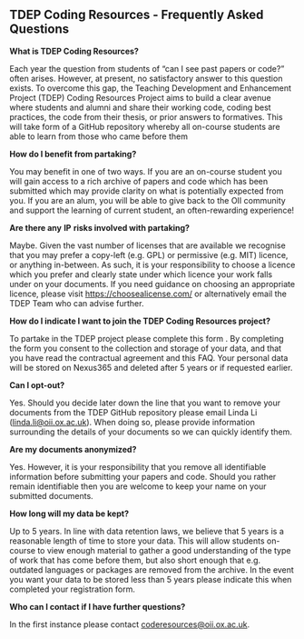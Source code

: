 ## TDEP Coding Resources - Frequently Asked Questions 




**What is TDEP Coding Resources?** 

Each year the question from students of “can I see past papers or code?” often arises. However, at present, no satisfactory answer to this question exists. To overcome this gap, the Teaching Development and Enhancement Project (TDEP) Coding Resources Project aims to build a clear avenue where students and alumni and share their working code, coding best practices, the code from their thesis, or prior answers to formatives. This will take form of a GitHub repository whereby all on-course students are able to learn from those who came before them 

 

**How do I benefit from partaking?** 

You may benefit in one of two ways. If you are an on-course student you will gain access to a rich archive of papers and code which has been submitted which may provide clarity on what is potentially expected from you. If you are an alum, you will be able to give back to the OII community and support the learning of current student, an often-rewarding experience! 

 

**Are there any** **IP** **risks involved with partaking?** 

Maybe. Given the vast number of licenses that are available we recognise that you may prefer a copy-left (e.g. GPL) or permissive (e.g. MIT) licence, or anything in-between. As such, it is your responsibility to choose a licence which you prefer and clearly state under which licence your work falls under on your documents. If you need guidance on choosing an appropriate licence, please visit https://choosealicense.com/ or alternatively email the TDEP Team who can advise further. 

 

**How do I indicate I want to join the TDEP Coding Resources project?** 

To partake in the TDEP project please complete this form <enter hyperlink>. By completing the form you consent to the collection and storage of your data, and that you have read the contractual agreement and this FAQ. Your personal data will be stored on Nexus365 and deleted after 5 years or if requested earlier. 

 

**Can I opt-out?** 

Yes. Should you decide later down the line that you want to remove your documents from the TDEP GitHub repository please email Linda Li ([linda.li@oii.ox.ac.uk](mailto:linda.li@oii.ox.ac.uk)). When doing so, please provide information surrounding the details of your documents so we can quickly identify them. 

 

**Are my documents anonymized?** 

Yes. However, it is your responsibility that you remove all identifiable information before submitting your papers and code. Should you rather remain identifiable then you are welcome to keep your name on your submitted documents. 

 

**How long will my data be kept?** 

Up to 5 years. In line with data retention laws, we believe that 5 years is a reasonable length of time to store your data. This will allow students on-course to view enough material to gather a good understanding of the type of work that has come before them, but also short enough that e.g. outdated languages or packages are removed from the archive. In the event you want your data to be stored less than 5 years please indicate this when completed your registration form. 

 

**Who can I contact if I have further questions?** 

In the first instance please contact coderesources@oii.ox.ac.uk.
 
